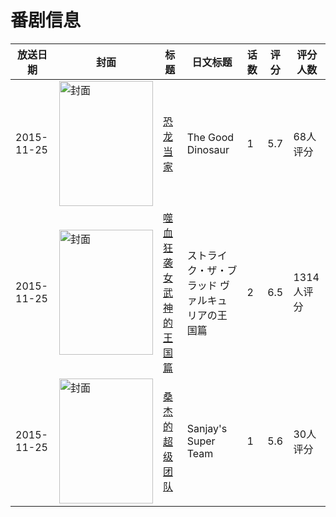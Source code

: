 # 番剧信息

|放送日期|封面|标题|日文标题|话数|评分|评分人数|
|---|---|---|---|---|---|---|
|2015-11-25|<img src="https://lain.bgm.tv/pic/cover/c/8d/3b/133858_6Zxn1.jpg" alt="封面" style="width:150px;height:200px;object-fit:cover;">|[恐龙当家](https://bangumi.tv/subject/133858)|The Good Dinosaur|1|5.7|68人评分|
|2015-11-25|<img src="https://lain.bgm.tv/pic/cover/c/9d/02/128322_8J31z.jpg" alt="封面" style="width:150px;height:200px;object-fit:cover;">|[噬血狂袭 女武神的王国篇](https://bangumi.tv/subject/128322)|ストライク・ザ・ブラッド ヴァルキュリアの王国篇|2|6.5|1314人评分|
|2015-11-25|<img src="https://lain.bgm.tv/pic/cover/c/98/75/170778_z3mMT.jpg" alt="封面" style="width:150px;height:200px;object-fit:cover;">|[桑杰的超级团队](https://bangumi.tv/subject/170778)|Sanjay's Super Team|1|5.6|30人评分|
